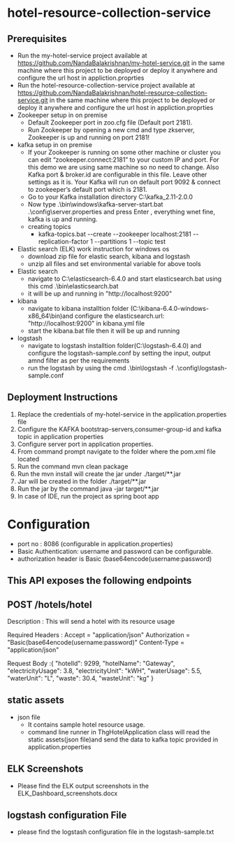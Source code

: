 # hotel-resource-collection-service
## Prerequisites
 * Run the my-hotel-service project available at https://github.com/NandaBalakrishnan/my-hotel-service.git in the same machine where this project to be deployed or deploy it anywhere and configure the url host in appliction.proprties
 * Run the hotel-resource-collection-service project available at https://github.com/NandaBalakrishnan/hotel-resource-collection-service.git  in the same machine where this project to be deployed or deploy it anywhere and configure the url host in appliction.proprties
 * Zookeeper setup in on premise
    * Default Zookeeper port in zoo.cfg file (Default port 2181).
    * Run Zookeeper by opening a new cmd and type zkserver, Zookeeper is up and running on port 2181!
 * kafka setup in on premise
    *  If your Zookeeper is running on some other machine or cluster you can edit “zookeeper.connect:2181” to your custom IP and port. For this demo we are using same machine so no need to change. 
    Also Kafka port & broker.id are configurable in this file. Leave other settings as it is.
    Your Kafka will run on default port 9092 & connect to zookeeper’s default port which is 2181.
    * Go to your Kafka installation directory C:\kafka_2.11-2.0.0
    * Now type .\bin\windows\kafka-server-start.bat .\config\server.properties and press Enter , everything wnet fine, kafka is up and running.
    * creating topics
      * kafka-topics.bat --create --zookeeper localhost:2181 --replication-factor 1 --partitions 1 --topic test
 * Elastic search (ELK) work instruction for windows os
   * download zip file for elastic search, kibana and logstash 
   * unzip all files and set environmental variable for above tools 
 * Elastic search
   * navigate to C:\elasticsearch-6.4.0 and start elasticsearch.bat using this cmd .\bin\elasticsearch.bat
   * it will be up and running in "http://localhost:9200"
 * kibana 
   * navigate to kibana installtion folder (C:\kibana-6.4.0-windows-x86_64\bin)and configure the elasticsearch.url: "http://localhost:9200" in kibana.yml file 
   * start the kibana.bat file then it will be up and running 
 * logstash
   * navigate to logstash installtion folder(C:\logstash-6.4.0\) and configure the logstash-sample.conf by setting the input, output amnd filter as per the requirements
   * run the logstash by using the cmd .\bin\logstash -f .\config\logstash-sample.conf
    
## Deployment Instructions    
1) Replace the credentials of my-hotel-service in the application.properties file
2) Configure the KAFKA bootstrap-servers,consumer-group-id and kafka topic in application properties
3) Configure server port in application properties.
4) From command prompt navigate to the folder where the pom.xml file located
5) Run the command mvn clean package
6) Run the mvn install will create the jar under ./target/**.jar 
7) Jar will be created in the folder ./target/**.jar
8) Run the jar by the command java -jar target/**.jar
9) In case of IDE, run the project as spring boot app


# Configuration
 * port no : 8086 (configurable in application.properties)    
 * Basic Authentication: username and password can be configurable.
 * authorization header is Basic (base64encode(username:password)

## This API exposes the following endpoints

## POST  /hotels/hotel

Description : This will send a hotel with its resource usage

Required Headers : Accept = "application/json" Authorization = "Basic(base64encode(username:password)" Content-Type = "application/json"

Request Body :{
		"hotelId": 9299,
		"hotelName": "Gateway",
		"electricityUsage": 3.8,
		"electricityUnit": "kWH",
		"waterUsage": 5.5,
		"waterUnit": "L",
		"waste": 30.4,
		"wasteUnit": "kg"
	}

## static assets
  * json file 
     * It contains sample hotel resource usage.
     * command line runner in ThgHotelApplication class will read the static assets(json file)and send the data to kafka topic provided in application.properties
 
## ELK Screenshots
 *  Please find the ELK output screenshots in the ELK_Dashboard_screenshots.docx 

## logstash configuration File
 * please find the logstash configuration file in the logstash-sample.txt
 
   
